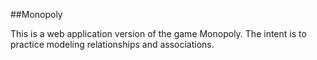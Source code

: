 ##Monopoly

This is a web application version of the game Monopoly.  The intent is to practice modeling relationships and associations.
